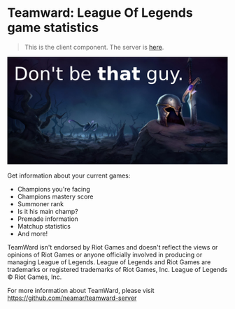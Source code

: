 # Teamward: League Of Legends game statistics
> This is the client component. The server is [here](https://github.com/neamar/teamward-server).

![Don't be that guy.](banner_text.jpg)

Get information about your current games:

* Champions you're facing
* Champions mastery score
* Summoner rank
* Is it his main champ?
* Premade information
* Matchup statistics
* And more!

TeamWard isn't endorsed by Riot Games and doesn't reflect the views or opinions of Riot Games or anyone officially involved in producing or managing League of Legends. League of Legends and Riot Games are trademarks or registered trademarks of Riot Games, Inc. League of Legends © Riot Games, Inc.


For more information about TeamWard, please visit https://github.com/neamar/teamward-server
